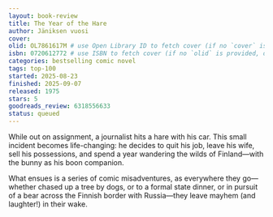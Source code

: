 ```yaml
---
layout: book-review
title: The Year of the Hare
author: Jäniksen vuosi
cover: 
olid: OL7861617M # use Open Library ID to fetch cover (if no `cover` is provided)
isbn: 0720612772 # use ISBN to fetch cover (if no `olid` is provided, dashes are optional)
categories: bestselling comic novel 
tags: top-100
started: 2025-08-23
finished: 2025-09-07
released: 1975
stars: 5
goodreads_review: 6318556633
status: queued
---
```


While out on assignment, a journalist hits a hare with his car. This small incident becomes life-changing: he decides to quit his job, leave his wife, sell his possessions, and spend a year wandering the wilds of Finland—with the bunny as his boon companion.

What ensues is a series of comic misadventures, as everywhere they go—whether chased up a tree by dogs, or to a formal state dinner, or in pursuit of a bear across the Finnish border with Russia—they leave mayhem (and laughter!) in their wake.
